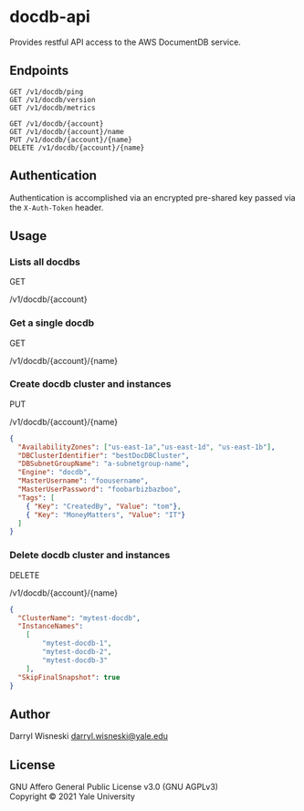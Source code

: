 # docdb-api

Provides restful API access to the AWS DocumentDB service.

## Endpoints

```
GET /v1/docdb/ping
GET /v1/docdb/version
GET /v1/docdb/metrics

GET /v1/docdb/{account}
GET /v1/docdb/{account}/name
PUT /v1/docdb/{account}/{name}
DELETE /v1/docdb/{account}/{name}
```

## Authentication

Authentication is accomplished via an encrypted pre-shared key passed via the `X-Auth-Token` header.

## Usage

### Lists all docdbs

GET

/v1/docdb/{account}

### Get a single docdb

GET

/v1/docdb/{account}/{name}


### Create docdb cluster and instances

PUT

/v1/docdb/{account}/{name}

```JSON
{
  "AvailabilityZones": ["us-east-1a","us-east-1d", "us-east-1b"],
  "DBClusterIdentifier": "bestDocDBCluster",
  "DBSubnetGroupName": "a-subnetgroup-name",
  "Engine": "docdb",
  "MasterUsername": "foousername",
  "MasterUserPassword": "foobarbizbazboo",
  "Tags": [
    { "Key": "CreatedBy", "Value": "tom"},
    { "Key": "MoneyMatters", "Value": "IT"}
  ]
}
```

### Delete docdb cluster and instances

DELETE

/v1/docdb/{account}/{name}

```JSON
{
  "ClusterName": "mytest-docdb",
  "InstanceNames":
    [
        "mytest-docdb-1",
        "mytest-docdb-2",
        "mytest-docdb-3"
    ],
  "SkipFinalSnapshot": true
}
```

## Author

Darryl Wisneski <darryl.wisneski@yale.edu>

## License

GNU Affero General Public License v3.0 (GNU AGPLv3)  
Copyright © 2021 Yale University
